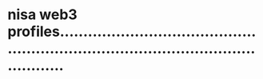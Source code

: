# nisa web3 profiles...........................................................................................................
